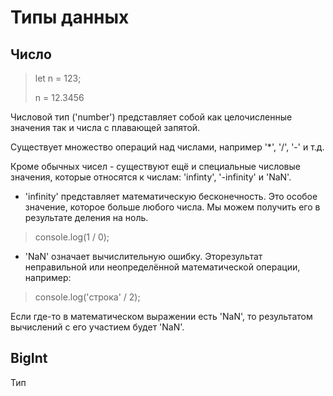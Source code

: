 # Типы данных

## Число
>let n = 123;
>
>n = 12.3456

Числовой тип ('number') представляет собой как целочисленные значения так и числа с плавающей запятой.

Существует множество операций над числами, например '*', '/', '-' и т.д.

Кроме обычных чисел - существуют ещё и специальные числовые значения, которые относятся к числам: 'infinty', '-infinity' и 'NaN'.

* 'infinity' представляет математическую бесконечность. Это особое значение, которое больше любого числа.
Мы можем получить его в результате деления на ноль.
> console.log(1 / 0);
* 'NaN' означает вычислительную ошибку. Эторезультат неправильной или неопределённой математической операции, например:
> console.log('строка' / 2);

Если где-то в математическом выражении есть 'NaN', то результатом вычислений с его участием будет 'NaN'.

## BigInt
Тип

